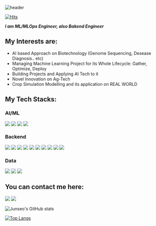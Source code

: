 ![header](https://capsule-render.vercel.app/api?type=transparent&color=auto&height=300&section=header&text=Junseo%20Kang&fontSize=90&fontColor=d6ace6)


[![Hits](https://hits.seeyoufarm.com/api/count/incr/badge.svg?url=https%3A%2F%2Fgithub.com%2Finvalidid56&count_bg=%2379C83D&title_bg=%23555555&icon=tensorflow.svg&icon_color=%23E7E7E7&title=hits&edge_flat=false)](https://github.com/invalidid56)

***I am ML/MLOps Engineer, also Bakend Engineer***

## My Interests are:
* AI based Approach on Biotechnology (Genome Sequencing, Desease Diagnosis.. etc)
* Managing Machine Learning Project for its Whole Lifecycle: Gather, Optimize, Deploy
* Building Projects and Applying AI Tech to it
* Novel Innovation on Ag-Tech
* Crop Simulation Modelling and its application on REAL WORLD


## My Tech Stacks:
### AI/ML
<img src="https://img.shields.io/badge/Python-3776AB?style=flat-square&logo=Python&logoColor=white"/>

<img src="https://img.shields.io/badge/Pytorch-EE4C2C?style=flat-square&logo=Pytorch&logoColor=white"/>

<img src="https://img.shields.io/badge/Pytorch%20Lightning-792EE5?style=flat-square&logo=Pytorch Lightning&logoColor=white"/>

<img src="https://img.shields.io/badge/Tensorflow-FF6F00?style=flat-square&logo=Tensorflow&logoColor=white"/>

### Backend

<img src="https://img.shields.io/badge/FastAPI-009688?style=flat-square&logo=FastAPI&logoColor=white"/>

<img src="https://img.shields.io/badge/SQLite-003B57?style=flat-square&logo=SQLite&logoColor=white"/>

<img src="https://img.shields.io/badge/MySQL-4479A1?style=flat-square&logo=MySQL&logoColor=white"/>

<img src="https://img.shields.io/badge/PostgreSQL-4169E1?style=flat-square&logo=PostgreSQL&logoColor=white"/>

<img src="https://img.shields.io/badge/Selenium-43B02A?style=flat-square&logo=Selenium&logoColor=white"/>

<img src="https://img.shields.io/badge/AWS-232F3E?style=flat-square&logo=AWS&logoColor=white"/>

<img src="https://img.shields.io/badge/Amazon%20S3-569A31?style=flat-square&logo=Amazon S3&logoColor=white"/>

<img src="https://img.shields.io/badge/Amazon%20RDS-527FFF?style=flat-square&logo=Amazon RDS&logoColor=white"/>

<img src="https://img.shields.io/badge/Amazon%20EC2-FF9900?style=flat-square&logo=Amazon RDS&logoColor=white"/>

<img src="https://img.shields.io/badge/Docker-2496ED?style=flat-square&logo=Docker&logoColor=white"/>


### Data
<img src="https://img.shields.io/badge/Streamlit-FF4B4B?style=flat-square&logo=Streamlit&logoColor=white"/>

<img src="https://img.shields.io/badge/Pandas-150458?style=flat-square&logo=Streamlit&logoColor=white"/>

<img src="https://img.shields.io/badge/Julia-9558B2?style=flat-square&logo=Julia&logoColor=white"/>










## You can contact me here:



<a href="https://github.com/invalidid56"><img src="https://img.shields.io/badge/Github-Black?style=flat-square&logo=Github&logoColor=balck"/></a> 
<a href="https://www.instagram.com/junseokangofficial/"><img src="https://img.shields.io/badge/Instagram-3DDC84?style=flat-square&logo=Instagram&logoColor=white"/></a>


![Junseo's GitHub stats](https://github-readme-stats.vercel.app/api?username=invalidid56&show_icons=true&theme=radical)

[![Top Langs](https://github-readme-stats.vercel.app/api/top-langs/?username=invalidid56&layout=compact)](https://github.com/anuraghazra/github-readme-stats)


